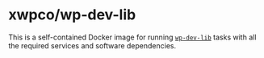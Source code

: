 # xwpco/wp-dev-lib

This is a self-contained Docker image for running [`wp-dev-lib`](https://github.com/xwp/wp-dev-lib) tasks with all the required services and software dependencies.
